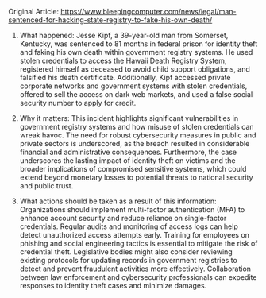 Original Article: https://www.bleepingcomputer.com/news/legal/man-sentenced-for-hacking-state-registry-to-fake-his-own-death/

1) What happened:
Jesse Kipf, a 39-year-old man from Somerset, Kentucky, was sentenced to 81 months in federal prison for identity theft and faking his own death within government registry systems. He used stolen credentials to access the Hawaii Death Registry System, registered himself as deceased to avoid child support obligations, and falsified his death certificate. Additionally, Kipf accessed private corporate networks and government systems with stolen credentials, offered to sell the access on dark web markets, and used a false social security number to apply for credit.

2) Why it matters:
This incident highlights significant vulnerabilities in government registry systems and how misuse of stolen credentials can wreak havoc. The need for robust cybersecurity measures in public and private sectors is underscored, as the breach resulted in considerable financial and administrative consequences. Furthermore, the case underscores the lasting impact of identity theft on victims and the broader implications of compromised sensitive systems, which could extend beyond monetary losses to potential threats to national security and public trust.

3) What actions should be taken as a result of this information:
Organizations should implement multi-factor authentication (MFA) to enhance account security and reduce reliance on single-factor credentials. Regular audits and monitoring of access logs can help detect unauthorized access attempts early. Training for employees on phishing and social engineering tactics is essential to mitigate the risk of credential theft. Legislative bodies might also consider reviewing existing protocols for updating records in government registries to detect and prevent fraudulent activities more effectively. Collaboration between law enforcement and cybersecurity professionals can expedite responses to identity theft cases and minimize damages.